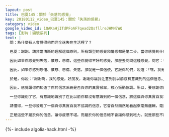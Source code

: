 ```yaml
---
layout: post
title: 巴夏145：關於「失落的感覺」
key: 20180112_video_巴夏145：關於「失落的感覺」
category: video
google_video_id: 1QAKaHjITdPFoAF7qead2QsfllreJHMN7WQ
tags: [影片｜編號系列]
text: |
  問：為什麼有人會覺得他們完全迷失在生活裡了？

  巴夏：謝謝。請非常清晰的理解這個原則，所有類型的感覺和情感都是第二步。當你感覺到什麼時，你其實是接觸了這樣一個事實：如果第一步，在你心裡沒有一個信念或者定義什麼東西是真的，那麼你就不可能有你正在經歷的那種感覺。如果你沒有事先相信或者定義某樣東西是真實的，你就不會對此有任何感覺。

  因此如果你感覺到失落，憤怒，悲傷，這些你覺得不好的感覺，那麼去問問這種感覺，問它：「你正在向我展示一些什麼呢？我相信了什麼，我有怎樣的信念，關於這種境遇我相信了那些東西來讓我產生這種感覺的呢？我持有了何種自以為是真實的定義呢？」因為如果不是那些定義，你不會有那種感覺。感覺就像是一個信使，敲響你家大門，告訴你，你有某個你沒有明確意識到的信念。

  因此，如果你感到恐懼、憤怒、悲傷、失落，那就是一個信使，它敲你的們，說道：「嘿，我是來讓你注意一下，你正在使你的能量流過一些與你的真實自我不協調的信念系統。去找出來那是什麼。」

  於是，你說：「謝謝啊，我的感覺，好朋友，謝謝你讓我注意到我以前沒有意識到的這個信念。」因為你知道，無論何時，你使你的能量流過那些與你真實自我不協調的信念系統，你就會感覺到那些，以你們的話來說，負面的感覺。當你讓能量流過與你的核心振動契合的信念系統，你就會有正面的感覺，比如你們所說的，愛、興奮、快樂、愉悅、創造性等等。

  因此，感覺讓你們知道了你的信念系統是否與你的真實頻率，核心振動協調。所以，要感謝你的感覺，充當了你們的信使，幫助你們接觸到這樣一個事實：你並不知道自己有著一些信念。

  一旦你識別了它，有意識地識別了在此以前你都沒有意識到的一個信念，將這個與你真實自我不協調的信念暴露在你的意識焦點之下，在你有意識識別它的一刻，它就消失了。那不是「釋放」過程的開始，而是結束，除非你自己有一個信念認為這不是結束。如果你相信你仍然需要做什麼來釋放，那麼儘管去做，但是我只是想告訴你們，原理上來說，一旦你意識到了一個信念，那麼它就不會在對你有所控制，因為你已經注意到它了。

  請懂得，一旦你發現了一個與你真實自我不協調的信念，它會自然而然地看起來毫無邏輯，毫無道理，因為它不屬於你。這些是你從父母，朋友還有社會那裡撿來的。它不屬於你。這就是為什麼它讓你覺得與你的核心振動不合拍、不協調、不對勁。一旦你意識到你攜帶者那些不屬於你的信念，你就要會釋放它，因為如果你抓住不放，你就成了一個信念小偷。不要盜取別人的信念，釋放它們。

  正是這些不屬於你的信念，讓你疲憊不堪。而屬於你的信念絕不會讓你感到吃力。就是那些不屬於你的信念才會讓你筋疲力盡。扔掉它們，釋放它們，看清它們，識別它們，然後意識到它們不是你自己的信念，你不需要它們，當然，除非你們堅持說你需要。這由你們來決定了。
---
```


{%- include algolia-hack.html -%}
